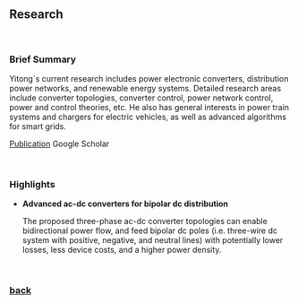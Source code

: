 <br />

## Research

<br />

### Brief Summary

Yitong`s current research includes power electronic converters, distribution power networks, and renewable energy systems. Detailed research areas include converter topologies, converter control, power network control, power and control theories, etc. He also has general interests in power train systems and chargers for electric vehicles, as well as advanced algorithms for smart grids.

[Publication](https://yt-li.github.io/publication)
Google Scholar

<br />

### Highlights

* **Advanced ac-dc converters for bipolar dc distribution**

    The proposed three-phase ac-dc converter topologies can enable bidirectional power flow, and feed bipolar dc poles (i.e. three-wire dc system with positive, negative, and neutral lines) with potentially lower losses, less device costs, and a higher power density.

<br />

### [back](https://yt-li.github.io/)
